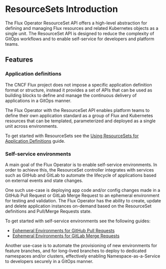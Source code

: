 # ResourceSets Introduction

The Flux Operator ResourceSet API offers a high-level abstraction for defining
and managing Flux resources and related Kubernetes objects as a single unit.
The ResourceSet API is designed to reduce the complexity of GitOps workflows
and to enable self-service for developers and platform teams.

## Features

### Application definitions

The CNCF Flux project does not impose a specific application definition format or structure,
instead it provides a set of APIs that can be used as building blocks to define and manage the
continuous delivery of applications in a GitOps manner.

The Flux Operator with the ResourceSet API enables platform teams to define their own application standard
as a group of Flux and Kubernetes resources that can be templated, parameterized and deployed as a
single unit across environments.

To get started with ResourceSets see the [Using ResourceSets for Application Definitions](./app-definition.md) guide.

### Self-service environments

A main goal of the Flux Operator is to enable self-service environments. In order to achieve this,
the ResourceSet controller integrates with services such as GitHub and GitLab to automate
the lifecycle of applications based on external events and state changes.

One such use-case is deploying app code and/or config changes made in a GitHub Pull Request
or GitLab Merge Request to an ephemeral environment for testing and validation.
The Flux Operator has the ability to create, update and delete application instances on-demand
based on the ResourceSet definitions and Pull/Merge Requests state.

To get started with self-service environments see the following guides:

- [Ephemeral Environments for GitHub Pull Requests](./github-pull-requests.md)
- [Ephemeral Environments for GitLab Merge Requests](./gitlab-merge-requests.md)

Another use-case is to automate the provisioning of new environments for feature branches,
and for long-lived branches to deploy to dedicated namespaces and/or clusters, effectively
enabling Namespace-as-a-Service to developers securely in a GitOps manner.
